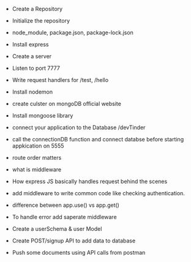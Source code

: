 - Create a Repository
- Initialize the repository
- node_module, package.json, package-lock.json
- Install express
- Create a server
- Listen to port 7777
- Write request handlers for /test, /hello
- Install nodemon 

- create culster on mongoDB official website
- Install mongoose library
- connect your application to the Database <connection-url>/devTinder
- call the connectionDB function and connect databse before starting appkication  on 5555

- route order matters
- what is middleware
- How express JS basically handles request behind the scenes
- add middleware to write common code like checking authentication.
- difference between app.use() vs app.get()
- To handle error add saperate middleware

- Create a userSchema & user Model
- Create POST/signup API to add data to database
- Push some documents  using API calls from postman
 